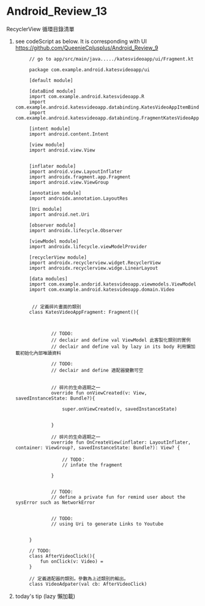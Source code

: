 # Android_Review_13
RecyclerView 循環目錄清單

1. see codeScript as below. It is corresponding with UI https://github.com/QueenieCplusplus/Android_Review_9 

            // go to app/src/main/java...../katesvideoapp/ui/Fragment.kt

            package com.example.android.katesvideoapp/ui

            [default module]

            [dataBind module]
            import com.example.android.katesvideoapp.R
            import com.example.android.katesvideoapp.databinding.KatesVideoAppItemBinding
            import com.example.android.katesvideoapp.databinding.FragmentKatesVideoAppBinding

            [intent module]
            import android.content.Intent

            [view module]
            import android.view.View


            [inflater module]
            import android.view.LayoutInflater
            import androidx.fragment.app.Fragment
            import android.view.ViewGroup

            [annotation module]
            import androidx.annotation.LayoutRes

            [Uri module]
            import android.net.Uri

            [observer module]
            import androidx.lifecycle.Observer

            [viewModel module]
            import androidx.lifecycle.viewModelProvider

            [recyclerView module]
            import androidx.recyclerview.widget.RecyclerView
            import androidx.recyclerview.widge.LinearLayout

            [data modules]
            import com.example.andorid.katesvideoapp.viewmodels.ViewModel
            import com.example.android.katesvideoapp.domain.Video


             // 定義碎片畫面的類別
            class KatesVideoAppFragment: Fragment(){



                    // TODO:
                    // declair and define val ViewModel 此客製化類別的實例 
                    // declair and define val by lazy in its body 利用懶加載初始化內部唯讀資料

                    // TODO:
                    // declair and define 適配器變數可空


                    // 碎片的生命週期之一
                    override fun onViewCreated(v: View, savedInstanceState: Bundle?){

                        super.onViewCreated(v, savedInstanceState)


                    }

                    // 碎片的生命週期之一
                    override fun OnCreateView(inflater: LayoutInflater, container: ViewGroup?, savedInstanceState: Bundle?): View? {

                        // TODO：
                        // infate the fragment

                    }

                    
                    // TODO:
                    // define a private fun for remind user about the sysError such as NetworkError

             
                    // TODO:
                    // using Uri to generate Links to Youtube


            }
            
            // TODO:
            class AfterVideoClick(){
                fun onClick(v: Video) = 
            }
            
            // 定義適配器的類別。參數為上述類別的輸出。
            class VideoAdpater(val cb: AfterVideoClick)
            

2. today's tip (lazy 懶加載)
